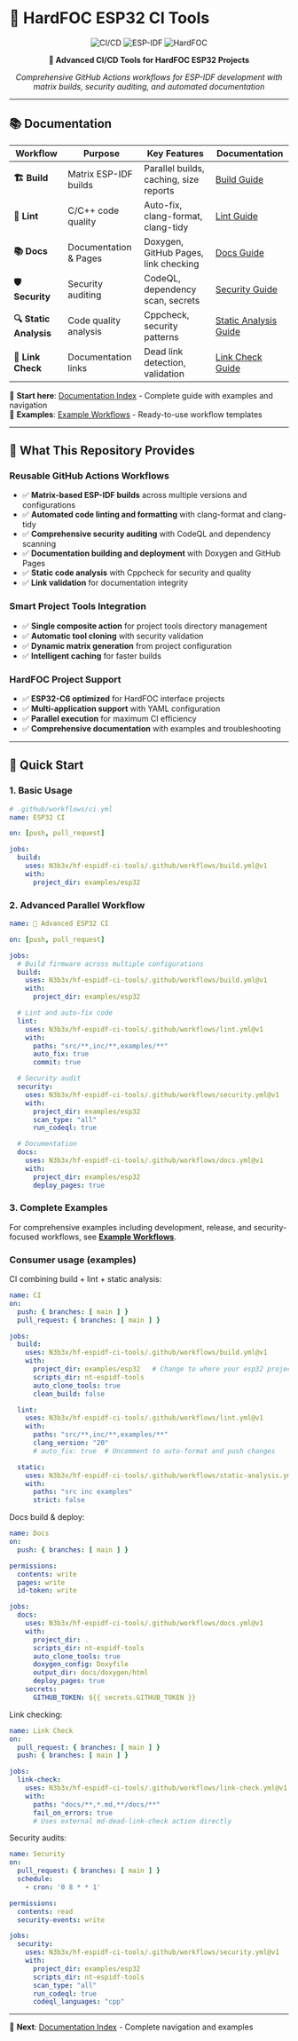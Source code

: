# 🔧 HardFOC ESP32 CI Tools

<div align="center">

![CI/CD](https://img.shields.io/badge/CI%2FCD-GitHub%20Actions-blue?style=for-the-badge&logo=github-actions)
![ESP-IDF](https://img.shields.io/badge/ESP--IDF-Matrix%20Builds-green?style=for-the-badge&logo=espressif)
![HardFOC](https://img.shields.io/badge/HardFOC-ESP32-orange?style=for-the-badge&logo=espressif)

**🚀 Advanced CI/CD Tools for HardFOC ESP32 Projects**

*Comprehensive GitHub Actions workflows for ESP-IDF development with matrix builds, security auditing, and automated documentation*

</div>

---

## 📚 Documentation

| Workflow | Purpose | Key Features | Documentation |
|----------|---------|--------------|---------------|
| **🏗️ Build** | Matrix ESP-IDF builds | Parallel builds, caching, size reports | [Build Guide](docs/build-workflow.md) |
| **🔧 Lint** | C/C++ code quality | Auto-fix, clang-format, clang-tidy | [Lint Guide](docs/lint-workflow.md) |
| **📚 Docs** | Documentation & Pages | Doxygen, GitHub Pages, link checking | [Docs Guide](docs/docs-workflow.md) |
| **🛡️ Security** | Security auditing | CodeQL, dependency scan, secrets | [Security Guide](docs/security-workflow.md) |
| **🔍 Static Analysis** | Code quality analysis | Cppcheck, security patterns | [Static Analysis Guide](docs/static-analysis-workflow.md) |
| **🔗 Link Check** | Documentation links | Dead link detection, validation | [Link Check Guide](docs/link-check-workflow.md) |

📖 **Start here**: [Documentation Index](docs/index.md) - Complete guide with examples and navigation  
🚀 **Examples**: [Example Workflows](docs/example-workflows.md) - Ready-to-use workflow templates

---

## 🎯 What This Repository Provides

### **Reusable GitHub Actions Workflows**
- ✅ **Matrix-based ESP-IDF builds** across multiple versions and configurations
- ✅ **Automated code linting and formatting** with clang-format and clang-tidy
- ✅ **Comprehensive security auditing** with CodeQL and dependency scanning
- ✅ **Documentation building and deployment** with Doxygen and GitHub Pages
- ✅ **Static code analysis** with Cppcheck for security and quality
- ✅ **Link validation** for documentation integrity

### **Smart Project Tools Integration**
- ✅ **Single composite action** for project tools directory management
- ✅ **Automatic tool cloning** with security validation
- ✅ **Dynamic matrix generation** from project configuration
- ✅ **Intelligent caching** for faster builds

### **HardFOC Project Support**
- ✅ **ESP32-C6 optimized** for HardFOC interface projects
- ✅ **Multi-application support** with YAML configuration
- ✅ **Parallel execution** for maximum CI efficiency
- ✅ **Comprehensive documentation** with examples and troubleshooting

---

## 🚀 Quick Start

### **1. Basic Usage**

```yaml
# .github/workflows/ci.yml
name: ESP32 CI

on: [push, pull_request]

jobs:
  build:
    uses: N3b3x/hf-espidf-ci-tools/.github/workflows/build.yml@v1
    with:
      project_dir: examples/esp32
```

### **2. Advanced Parallel Workflow**

```yaml
name: 🚀 Advanced ESP32 CI

on: [push, pull_request]

jobs:
  # Build firmware across multiple configurations
  build:
    uses: N3b3x/hf-espidf-ci-tools/.github/workflows/build.yml@v1
    with:
      project_dir: examples/esp32

  # Lint and auto-fix code
  lint:
    uses: N3b3x/hf-espidf-ci-tools/.github/workflows/lint.yml@v1
    with:
      paths: "src/**,inc/**,examples/**"
      auto_fix: true
      commit: true

  # Security audit
  security:
    uses: N3b3x/hf-espidf-ci-tools/.github/workflows/security.yml@v1
    with:
      project_dir: examples/esp32
      scan_type: "all"
      run_codeql: true

  # Documentation
  docs:
    uses: N3b3x/hf-espidf-ci-tools/.github/workflows/docs.yml@v1
    with:
      project_dir: examples/esp32
      deploy_pages: true
```

### **3. Complete Examples**

For comprehensive examples including development, release, and security-focused workflows, see [**Example Workflows**](docs/example-workflows.md).

### Consumer usage (examples)

CI combining build + lint + static analysis:
```yaml
name: CI
on:
  push: { branches: [ main ] }
  pull_request: { branches: [ main ] }

jobs:
  build:
    uses: N3b3x/hf-espidf-ci-tools/.github/workflows/build.yml@v1
    with:
      project_dir: examples/esp32   # Change to where your esp32 project directory is
      scripts_dir: nt-espidf-tools  
      auto_clone_tools: true
      clean_build: false

  lint:
    uses: N3b3x/hf-espidf-ci-tools/.github/workflows/lint.yml@v1
    with:
      paths: "src/**,inc/**,examples/**"
      clang_version: "20"
      # auto_fix: true  # Uncomment to auto-format and push changes

  static:
    uses: N3b3x/hf-espidf-ci-tools/.github/workflows/static-analysis.yml@v1
    with:
      paths: "src inc examples"
      strict: false
```

Docs build & deploy:
```yaml
name: Docs
on:
  push: { branches: [ main ] }

permissions:
  contents: write
  pages: write
  id-token: write

jobs:
  docs:
    uses: N3b3x/hf-espidf-ci-tools/.github/workflows/docs.yml@v1
    with:
      project_dir: .
      scripts_dir: nt-espidf-tools
      auto_clone_tools: true
      doxygen_config: Doxyfile
      output_dir: docs/doxygen/html
      deploy_pages: true
    secrets:
      GITHUB_TOKEN: ${{ secrets.GITHUB_TOKEN }}
```

Link checking:
```yaml
name: Link Check
on:
  pull_request: { branches: [ main ] }
  push: { branches: [ main ] }

jobs:
  link-check:
    uses: N3b3x/hf-espidf-ci-tools/.github/workflows/link-check.yml@v1
    with:
      paths: "docs/**,*.md,**/docs/**"
      fail_on_errors: true
      # Uses external md-dead-link-check action directly
```

Security audits:
```yaml
name: Security
on:
  pull_request: { branches: [ main ] }
  schedule:
    - cron: '0 8 * * 1'

permissions:
  contents: read
  security-events: write

jobs:
  security:
    uses: N3b3x/hf-espidf-ci-tools/.github/workflows/security.yml@v1
    with:
      project_dir: examples/esp32
      scripts_dir: nt-espidf-tools
      scan_type: "all"
      run_codeql: true
      codeql_languages: "cpp"
```

---

📖 **Next**: [Documentation Index](docs/index.md) - Complete navigation and examples

